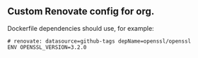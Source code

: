 ## Custom Renovate config for org.

Dockerfile dependencies should use, for example:
```
# renovate: datasource=github-tags depName=openssl/openssl
ENV OPENSSL_VERSION=3.2.0
```
